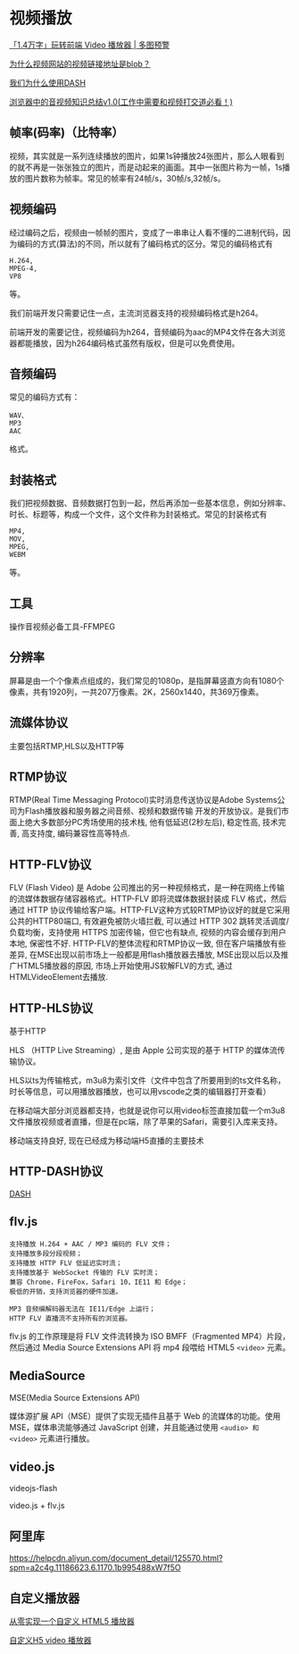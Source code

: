 # 视频播放

[「1.4万字」玩转前端 Video 播放器 | 多图预警](https://juejin.cn/post/6850037275579121671)

[为什么视频网站的视频链接地址是blob？](https://juejin.cn/post/6844903880774385671)

[我们为什么使用DASH](https://www.bilibili.com/read/cv855111/)

[浏览器中的音视频知识总结v1.0(工作中需要和视频打交道必看！)](https://juejin.cn/post/7002288264413446157)

## 帧率(码率)（比特率）

视频，其实就是一系列连续播放的图片，如果1s钟播放24张图片，那么人眼看到的就不再是一张张独立的图片，而是动起来的画面。其中一张图片称为一帧，1s播放的图片数称为帧率。常见的帧率有24帧/s，30帧/s,32帧/s。

## 视频编码

经过编码之后，视频由一帧帧的图片，变成了一串串让人看不懂的二进制代码，因为编码的方式(算法)的不同，所以就有了编码格式的区分。常见的编码格式有

```
H.264,
MPEG-4,
VP8
```

等。

我们前端开发只需要记住一点，主流浏览器支持的视频编码格式是h264。

前端开发的需要记住，视频编码为h264，音频编码为aac的MP4文件在各大浏览器都能播放，因为h264编码格式虽然有版权，但是可以免费使用。

## 音频编码

常见的编码方式有：

```
WAV、
MP3
AAC
```

格式。

## 封装格式

我们把视频数据、音频数据打包到一起，然后再添加一些基本信息，例如分辨率、时长、标题等，构成一个文件，这个文件称为封装格式。常见的封装格式有

```
MP4,
MOV,
MPEG,
WEBM
```

等。

## 工具

操作音视频必备工具-FFMPEG

## 分辨率

屏幕是由一个个像素点组成的，我们常见的1080p，是指屏幕竖直方向有1080个像素，共有1920列，一共207万像素。2K，2560x1440，共369万像素。

## 流媒体协议

主要包括RTMP,HLS以及HTTP等

## RTMP协议

RTMP(Real Time Messaging Protocol)实时消息传送协议是Adobe Systems公司为Flash播放器和服务器之间音频、视频和数据传输 开发的开放协议。是我们市面上绝大多数部分PC秀场使用的技术栈, 他有低延迟(2秒左后), 稳定性高, 技术完善, 高支持度, 编码兼容性高等特点.

## HTTP-FLV协议

FLV (Flash Video) 是 Adobe 公司推出的另一种视频格式，是一种在网络上传输的流媒体数据存储容器格式。HTTP-FLV 即将流媒体数据封装成 FLV 格式，然后通过 HTTP 协议传输给客户端。HTTP-FLV这种方式较RTMP协议好的就是它采用公共的HTTP80端口, 有效避免被防火墙拦截, 可以通过 HTTP 302 跳转灵活调度/负载均衡，支持使用 HTTPS 加密传输，但它也有缺点, 视频的内容会缓存到用户本地, 保密性不好. HTTP-FLV的整体流程和RTMP协议一致, 但在客户端播放有些差异, 在MSE出现以前市场上一般都是用flash播放器去播放, MSE出现以后以及推广HTML5播放器的原因, 市场上开始使用JS软解FLV的方式, 通过HTMLVideoElement去播放.

## HTTP-HLS协议

基于HTTP

HLS （HTTP Live Streaming）, 是由 Apple 公司实现的基于 HTTP 的媒体流传输协议。

HLS以ts为传输格式，m3u8为索引文件（文件中包含了所要用到的ts文件名称，时长等信息，可以用播放器播放，也可以用vscode之类的编辑器打开查看）

在移动端大部分浏览器都支持，也就是说你可以用video标签直接加载一个m3u8文件播放视频或者直播，但是在pc端，除了苹果的Safari，需要引入库来支持。

移动端支持良好, 现在已经成为移动端H5直播的主要技术

## HTTP-DASH协议

[DASH](./DASH.md)

## flv.js

```
支持播放 H.264 + AAC / MP3 编码的 FLV 文件；
支持播放多段分段视频；
支持播放 HTTP FLV 低延迟实时流；
支持播放基于 WebSocket 传输的 FLV 实时流；
兼容 Chrome，FireFox，Safari 10，IE11 和 Edge；
极低的开销，支持浏览器的硬件加速。

MP3 音频编解码器无法在 IE11/Edge 上运行；
HTTP FLV 直播流不支持所有的浏览器。
```

flv.js 的工作原理是将 FLV 文件流转换为 ISO BMFF（Fragmented MP4）片段，然后通过 Media Source Extensions API 将 mp4 段喂给 HTML5 `<video>` 元素。

## MediaSource

MSE(Media Source Extensions API)

媒体源扩展 API（MSE）提供了实现无插件且基于 Web 的流媒体的功能。使用 MSE，媒体串流能够通过 JavaScript 创建，并且能通过使用 `<audio> 和 <video>` 元素进行播放。

## video.js

videojs-flash

video.js + flv.js

## 阿里库

<https://helpcdn.aliyun.com/document_detail/125570.html?spm=a2c4g.11186623.6.1170.1b995488xW7f5O>

## 自定义播放器

[从零实现一个自定义 HTML5 播放器](https://juejin.cn/post/6844903487910723592)

[自定义H5 video 播放器](https://juejin.cn/post/6844903976312242183)
